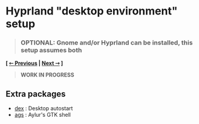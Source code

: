 # Hyprland "desktop environment" setup
> ### **OPTIONAL:** Gnome and/or Hyprland can be installed, this setup assumes both

**\[ [⇽ Previous](./06a-gnome.md) | [Next ⇾](./07-software.md) \]**  

> **WORK IN PROGRESS**

## Extra packages
- [dex](https://archlinux.org/packages/extra/any/dex/) : Desktop autostart
- [ags](https://aylur.github.io/ags-docs/config/installation/) : Aylur's GTK shell